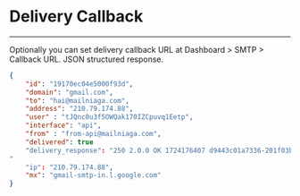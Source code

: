 # Delivery Callback

***



Optionally you can set delivery callback URL at Dashboard > SMTP > Callback URL. JSON structured response.



```json
{
    "id": "19170ec04e5000f93d",
    "domain": "gmail.com",
    "to": "hai@mailniaga.com",
    "address": "210.79.174.88",
    "user" : "tJQnc0u3f5OWQak170IZCpuvq1Eetp",
    "interface": "api",
    "from" : "from-api@mailniaga.com",
    "delivered": true
    "delivery_response": "250 2.0.0 OK 1724176407 d9443c01a7336-201f03b15fbsi24823855ad.546 - gsmtp
"
    "ip": "210.79.174.88",
    "mx": "gmail-smtp-in.l.google.com"
}
```

